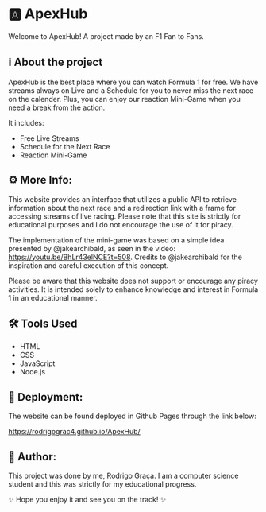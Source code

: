 # 🅰️ ApexHub

Welcome to ApexHub! A project made by an F1 Fan to Fans. 

## ℹ️ About the project

ApexHub is the best place where you can watch Formula 1 for free. We have streams always on Live and a Schedule for you to never miss the next race on the calender. Plus, you can enjoy our reaction Mini-Game when you need a break from the action.

It includes:
- Free Live Streams
- Schedule for the Next Race
- Reaction Mini-Game


## ⚙️ More Info:

This website provides an interface that utilizes a public API to retrieve information about the next race and a redirection link with a frame for accessing streams of live racing. Please note that this site is strictly for educational purposes and I do not encourage the use of it for piracy.

The implementation of the mini-game was based on a simple idea presented by @jakearchibald, as seen in the video: https://youtu.be/BhLr43elNCE?t=508. Credits to @jakearchibald for the inspiration and careful execution of this concept.

Please be aware that this website does not support or encourage any piracy activities. It is intended solely to enhance knowledge and interest in Formula 1 in an educational manner.

## 🛠️ Tools Used

- HTML
- CSS
- JavaScript
- Node.js

## 🚀 Deployment:

The website can be found deployed in Github Pages through the link below:

https://rodrigograc4.github.io/ApexHub/

## 📝 Author:

This project was done by me, Rodrigo Graça. I am a computer science student and this was strictly for my educational progress.


✨ Hope you enjoy it and see you on the track! ✨
